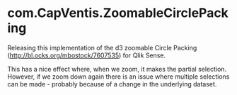 com.CapVentis.ZoomableCirclePacking
===================================

Releasing this implementation of the d3 zoomable Circle Packing (http://bl.ocks.org/mbostock/7607535) for Qlik Sense.

This has a nice effect where, when we zoom, it makes the  partial selection.  
However, if we zoom down again there is an issue where multiple selections can be made - probably because of a change in the underlying dataset.

